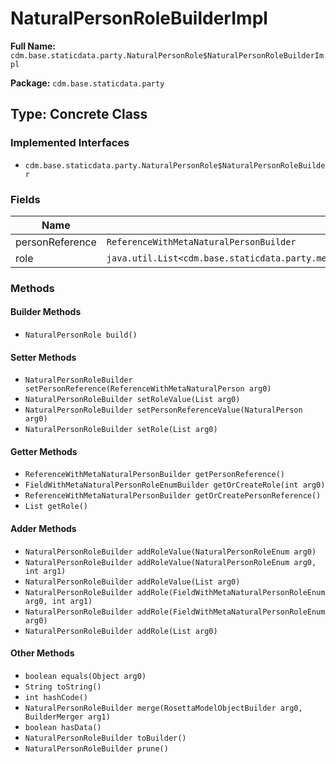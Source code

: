 # NaturalPersonRoleBuilderImpl

**Full Name:** `cdm.base.staticdata.party.NaturalPersonRole$NaturalPersonRoleBuilderImpl`

**Package:** `cdm.base.staticdata.party`

## Type: Concrete Class

### Implemented Interfaces

- `cdm.base.staticdata.party.NaturalPersonRole$NaturalPersonRoleBuilder`

### Fields

| Name | Type | Description |
|------|------|-------------|
| personReference | `ReferenceWithMetaNaturalPersonBuilder` |  |
| role | `java.util.List<cdm.base.staticdata.party.metafields.FieldWithMetaNaturalPersonRoleEnum$FieldWithMetaNaturalPersonRoleEnumBuilder>` |  |

### Methods

#### Builder Methods

- `NaturalPersonRole build()`

#### Setter Methods

- `NaturalPersonRoleBuilder setPersonReference(ReferenceWithMetaNaturalPerson arg0)`
- `NaturalPersonRoleBuilder setRoleValue(List arg0)`
- `NaturalPersonRoleBuilder setPersonReferenceValue(NaturalPerson arg0)`
- `NaturalPersonRoleBuilder setRole(List arg0)`

#### Getter Methods

- `ReferenceWithMetaNaturalPersonBuilder getPersonReference()`
- `FieldWithMetaNaturalPersonRoleEnumBuilder getOrCreateRole(int arg0)`
- `ReferenceWithMetaNaturalPersonBuilder getOrCreatePersonReference()`
- `List getRole()`

#### Adder Methods

- `NaturalPersonRoleBuilder addRoleValue(NaturalPersonRoleEnum arg0)`
- `NaturalPersonRoleBuilder addRoleValue(NaturalPersonRoleEnum arg0, int arg1)`
- `NaturalPersonRoleBuilder addRoleValue(List arg0)`
- `NaturalPersonRoleBuilder addRole(FieldWithMetaNaturalPersonRoleEnum arg0, int arg1)`
- `NaturalPersonRoleBuilder addRole(FieldWithMetaNaturalPersonRoleEnum arg0)`
- `NaturalPersonRoleBuilder addRole(List arg0)`

#### Other Methods

- `boolean equals(Object arg0)`
- `String toString()`
- `int hashCode()`
- `NaturalPersonRoleBuilder merge(RosettaModelObjectBuilder arg0, BuilderMerger arg1)`
- `boolean hasData()`
- `NaturalPersonRoleBuilder toBuilder()`
- `NaturalPersonRoleBuilder prune()`

